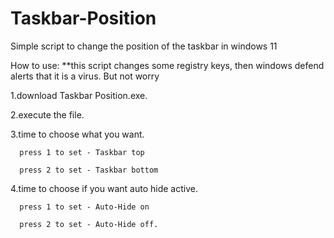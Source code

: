 # Taskbar-Position
Simple script to change the position of the taskbar in windows 11

How to use:
**this script changes some registry keys, then windows defend alerts that it is a virus. But not worry

1.download Taskbar Position.exe.

2.execute the file.

3.time to choose what you want.
  
	  press 1 to set - Taskbar top
  
	  press 2 to set - Taskbar bottom

4.time to choose if you want auto hide active.
  
	  press 1 to set - Auto-Hide on
  
	  press 2 to set - Auto-Hide off.
  
